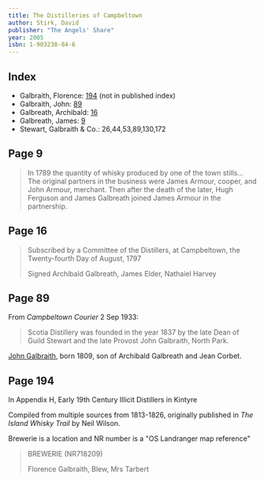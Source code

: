 ```yaml
---
title: The Distilleries of Campbeltown
author: Stirk, David
publisher: "The Angels' Share"
year: 2005
isbn: 1-903238-84-6
---
```


## Index

- Galbraith, Florence: [194](#page-194) (not in published index)
- Galbraith, John: [89](#page-89)
- Galbreath, Archibald: [16](#page-16)
- Galbreath, James: [9](#page-9)
- Stewart, Galbraith & Co.: 26,44,53,89,130,172

## Page 9

> In 1789 the quantity of whisky produced by one of the town stills...  
> The original partners in the business were James Armour, cooper,
> and John Armour, merchant. Then after the death of the later,
> Hugh Ferguson and James Galbreath joined James Armour in the partnership.

## Page 16

> Subscribed by a Committee of the Distillers,
> at Campbeltown, the Twenty-fourth Day of August, 1797
>
> Signed Archibald Galbreath, James Elder, Nathaiel Harvey

## Page 89

From _Campbeltown Courier_  2 Sep 1933:

> Scotia Distillery was founded in the year 1837 by the late
> Dean of Guild Stewart and the late Provost John Galbraith,
> North Park.

[John Galbraith](/people/galbraith-john-1809.md), born 1809, son of Archibald Galbreath and Jean Corbet.

## Page 194

In Appendix H, Early 19th Century Illicit Distillers in Kintyre

Compiled from multiple sources from 1813-1826, originally published
in _The Island Whisky Trail_ by Neil Wilson.

Brewerie is a location and NR number is a "OS Landranger map reference"

> BREWERIE (NR718209)
>
> Florence Galbraith, Blew, Mrs Tarbert
